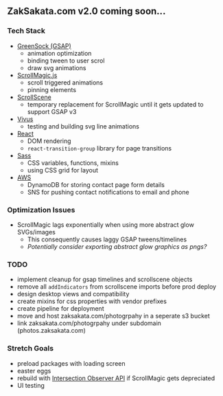 ## ZakSakata.com v2.0 coming soon...

### Tech Stack
- [GreenSock (GSAP)](https://greensock.com/docs/v3)
  - animation optimization
  - binding tween to user scrol
  - draw svg animations
- [ScrollMagic.js](https://scrollmagic.io/docs/index.html)
  - scroll triggered animations
  - pinning elements
- [ScrollScene](https://github.com/jonkwheeler/ScrollScene)
  - temporary replacement for ScrollMagic until it gets updated to support GSAP v3
- [Vivus](https://maxwellito.github.io/vivus/)
  - testing and building svg line animations
- [React](https://reactjs.org/docs/getting-started.html)
  - DOM rendering
  - `react-transition-group` library for page transitions
- [Sass](https://sass-lang.com/documentation)
  - CSS variables, functions, mixins
  - using CSS grid for layout
- [AWS](https://docs.aws.amazon.com/AWSJavaScriptSDK/latest/)
  - DynamoDB for storing contact page form details
  - SNS for pushing contact notifications to email and phone

### Optimization Issues
- ScrollMagic lags exponentially when using more abstract glow SVGs/images
  - This consequently causes laggy GSAP tweens/timelines
  - *Potentially consider exporting abstract glow graphics as pngs?*

### TODO
- implement cleanup for gsap timelines and scrollscene objects
- remove all `addIndicators` from scrollscene imports before prod deploy
- design desktop views and compatibility
- create mixins for css properties with vendor prefixes
- create pipeline for deployment
- move and host zaksakata.com/photogrpahy in a seperate s3 bucket
- link zaksakata.com/photogrpahy under subdomain (photos.zaksakata.com)

### Stretch Goals
- preload packages with loading screen
- easter eggs
- rebuild with [Intersection Observer API](https://developer.mozilla.org/en-US/docs/Web/API/Intersection_Observer_API) if ScrollMagic gets depreciated
- UI testing